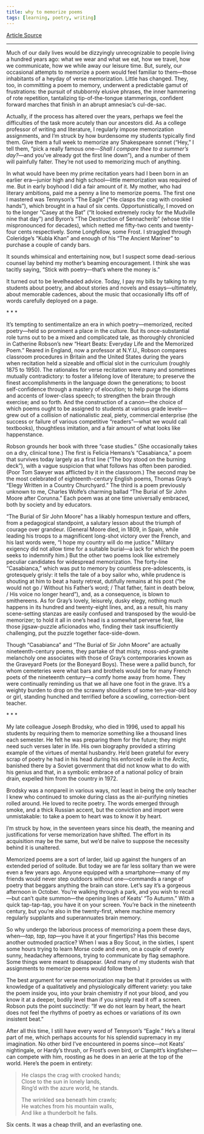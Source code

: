 ```yaml
---
title: why to memorize poems
tags: [learning, poetry, writing]
---
```


[Article Source](https://www.newyorker.com/books/page-turner/why-we-should-memorize)

---


Much of our daily lives would be dizzyingly unrecognizable to people living a hundred years ago: what we wear and what we eat, how we travel, how we communicate, how we while away our leisure time. But, surely, our occasional attempts to memorize a poem would feel familiar to them—those inhabitants of a heyday of verse memorization. Little has changed. They, too, in committing a poem to memory, underwent a predictable gamut of frustrations: the pursuit of stubbornly elusive phrases, the inner hammering of rote repetition, tantalizing tip-of-the-tongue stammerings, confident forward marches that finish in an abrupt amnesiac’s cul-de-sac.

Actually, if the process has altered over the years, perhaps we feel the difficulties of the task more acutely than our ancestors did. As a college professor of writing and literature, I regularly impose memorization assignments, and I’m struck by how burdensome my students typically find them. Give them a full week to memorize any Shakespeare sonnet (“Hey,” I tell them, “pick a really famous one—_Shall I compare thee to a summer’s day?_—and you’ve already got the first line down”), and a number of them will painfully falter. They’re not used to memorizing much of anything.

In what would have been my prime recitation years had I been born in an earlier era—junior high and high school—little memorization was required of me. But in early boyhood I did a fair amount of it. My mother, who had literary ambitions, paid me a penny a line to memorize poems. The first one I mastered was Tennyson’s “The Eagle” (“He clasps the crag with crooked hands”), which brought in a haul of six cents. Opportunistically, I moved on to the longer “Casey at the Bat” (“It looked extremely rocky for the Mudville nine that day”) and Byron’s “The Destruction of Sennacherib” (whose title I mispronounced for decades), which netted me fifty-two cents and twenty-four cents respectively. Some Longfellow, some Frost. I straggled through Coleridge’s “Kubla Khan” and enough of his “The Ancient Mariner” to purchase a couple of candy bars.

It sounds whimsical and entertaining now, but I suspect some dead-serious counsel lay behind my mother’s beaming encouragement. I think she was tacitly saying, “Stick with poetry—that’s where the money is.”

It turned out to be levelheaded advice. Today, I pay my bills by talking to my students about poetry, and about stories and novels and essays—ultimately, about memorable cadences, about the music that occasionally lifts off of words carefully deployed on a page.

\* \* \*

It’s tempting to sentimentalize an era in which poetry—memorized, recited poetry—held so prominent a place in the culture. But its once-substantial role turns out to be a mixed and complicated tale, as thoroughly chronicled in Catherine Robson’s new “Heart Beats: Everyday Life and the Memorized Poem.” Reared in England, now a professor at N.Y.U., Robson compares classroom procedures in Britain and the United States during the years when recitation held a sizeable and official slot in the curriculum (roughly 1875 to 1950). The rationales for verse recitation were many and sometimes mutually contradictory: to foster a lifelong love of literature; to preserve the finest accomplishments in the language down the generations; to boost self-confidence through a mastery of elocution; to help purge the idioms and accents of lower-class speech; to strengthen the brain through exercise; and so forth. And the construction of a canon—the choice of which poems ought to be assigned to students at various grade levels—grew out of a collision of nationalistic zeal, piety, commercial enterprise (the success or failure of various competitive “readers”—what we would call textbooks), thoughtless imitation, and a fair amount of what looks like happenstance.

Robson grounds her book with three “case studies.” (She occasionally takes on a dry, clinical tone.) The first is Felicia Hemans’s “Casabianca,” a poem that survives today largely as a first line (“The boy stood on the burning deck”), with a vague suspicion that what follows has often been parodied. (Poor Tom Sawyer was afflicted by it in the classroom.) The second may be the most celebrated of eighteenth-century English poems, Thomas Gray’s “Elegy Written in a Country Churchyard.” The third is a poem previously unknown to me, Charles Wolfe’s charming ballad “The Burial of Sir John Moore after Corunna.” Each poem was at one time universally embraced, both by society and by educators.

“The Burial of Sir John Moore” has a likably homespun texture and offers, from a pedagogical standpoint, a salutary lesson about the triumph of courage over grandeur. (General Moore died, in 1809, in Spain, while leading his troops to a magnificent long-shot victory over the French, and his last words were, “I hope my country will do me justice.” Military exigency did not allow time for a suitable burial—a lack for which the poem seeks to indemnify him.) But the other two poems look like extremely peculiar candidates for widespread memorization. The forty-line “Casabianca,” which was put to memory by countless pre-adolescents, is grotesquely grisly: it tells the tale of a boy sailor who, while prudence is shouting at him to beat a hasty retreat, dutifully remains at his post (“he would not go / Without his Father’s word; / That father, faint in death below, / His voice no longer heard”), and, as a consequence, is blown to smithereens. As for Gray’s lovely, leisurely, dusky elegy, nothing much happens in its hundred and twenty-eight lines, and, as a result, his many scene-setting stanzas are easily confused and transposed by the would-be memorizer; to hold it all in one’s head is a somewhat perverse feat, like those jigsaw-puzzle aficionados who, finding their task insufficiently challenging, put the puzzle together face-side-down.

Though “Casabianca” and “The Burial of Sir John Moore” are actually nineteenth-century poems, they partake of that misty, moss-and-granite melancholy one associates with those of Gray’s contemporaries known as the Graveyard Poets (or the Boneyard Boys). These were a pallid bunch, for whom cemeteries were what bars and brothels would be for many French poets of the nineteenth century—a comfy home away from home. They were continually reminding us that we all have one foot in the grave. It’s a weighty burden to drop on the scrawny shoulders of some ten-year-old boy or girl, standing hunched and terrified before a scowling, correction-bent teacher.

\* \* \*

My late colleague Joseph Brodsky, who died in 1996, used to appall his students by requiring them to memorize something like a thousand lines each semester. He felt he was preparing them for the future; they might need such verses later in life. His own biography provided a stirring example of the virtues of mental husbandry. He’d been grateful for every scrap of poetry he had in his head during his enforced exile in the Arctic, banished there by a Soviet government that did not know what to do with his genius and that, in a symbolic embrace of a national policy of brain drain, expelled him from the country in 1972.

Brodsky was a nonpareil in various ways, not least in being the only teacher I knew who continued to smoke during class as the air-purifying nineties rolled around. He loved to recite poetry. The words emerged through smoke, and a thick Russian accent, but the conviction and import were unmistakable: to take a poem to heart was to know it by heart.

I’m struck by how, in the seventeen years since his death, the meaning and justifications for verse memorization have shifted. The effort in its acquisition may be the same, but we’d be naïve to suppose the necessity behind it is unaltered.

Memorized poems are a sort of larder, laid up against the hungers of an extended period of solitude. But today we are far less solitary than we were even a few years ago. Anyone equipped with a smartphone—many of my friends would never step outdoors without one—commands a range of poetry that beggars anything the brain can store. Let’s say it’s a gorgeous afternoon in October. You’re walking through a park, and you wish to recall—but can’t quite summon—the opening lines of Keats’ “To Autumn.” With a quick tap-tap-tap, you have it on your screen. You’re back in the nineteenth century, but you’re also in the twenty-first, where machine memory regularly supplants and superannuates brain memory.

So why undergo the laborious process of memorizing a poem these days, when—_tap, tap, tap_—you have it at your fingertips? Has this become another outmoded practice? When I was a Boy Scout, in the sixties, I spent some hours trying to learn Morse code and even, on a couple of overly sunny, headachey afternoons, trying to communicate by flag semaphore. Some things were meant to disappear. (And many of my students wish that assignments to memorize poems would follow them.)

The best argument for verse memorization may be that it provides us with knowledge of a qualitatively and physiologically different variety: you take the poem inside you, into your brain chemistry if not your blood, and you know it at a deeper, bodily level than if you simply read it off a screen. Robson puts the point succinctly: “If we do not learn by heart, the heart does not feel the rhythms of poetry as echoes or variations of its own insistent beat.”

After all this time, I still have every word of Tennyson’s “Eagle.” He’s a literal part of me, which perhaps accounts for his splendid supremacy in my imagination. No other bird I’ve encountered in poems since—not Keats’ nightingale, or Hardy’s thrush, or Frost’s oven bird, or Clampitt’s kingfisher—can compete with him, roosting as he does in an aerie at the top of the world. Here’s the poem in entirety:

> He clasps the crag with crooked hands;  
> Close to the sun in lonely lands,  
> Ring’d with the azure world, he stands.
> 
> The wrinkled sea beneath him crawls;  
> He watches from his mountain walls,  
> And like a thunderbolt he falls.

Six cents. It was a cheap thrill, and an everlasting one.